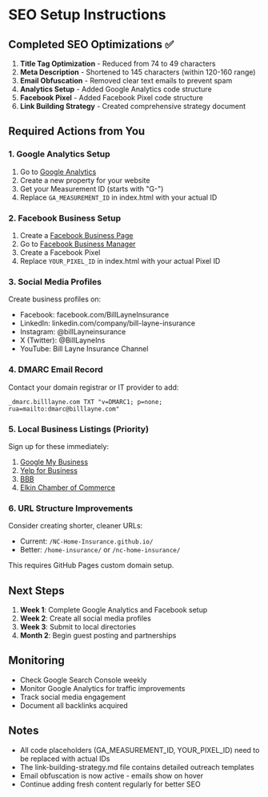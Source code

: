 # SEO Setup Instructions

## Completed SEO Optimizations ✅

1. **Title Tag Optimization** - Reduced from 74 to 49 characters
2. **Meta Description** - Shortened to 145 characters (within 120-160 range)
3. **Email Obfuscation** - Removed clear text emails to prevent spam
4. **Analytics Setup** - Added Google Analytics code structure
5. **Facebook Pixel** - Added Facebook Pixel code structure
6. **Link Building Strategy** - Created comprehensive strategy document

## Required Actions from You

### 1. Google Analytics Setup
1. Go to [Google Analytics](https://analytics.google.com/)
2. Create a new property for your website
3. Get your Measurement ID (starts with "G-")
4. Replace `GA_MEASUREMENT_ID` in index.html with your actual ID

### 2. Facebook Business Setup
1. Create a [Facebook Business Page](https://www.facebook.com/business)
2. Go to [Facebook Business Manager](https://business.facebook.com/)
3. Create a Facebook Pixel
4. Replace `YOUR_PIXEL_ID` in index.html with your actual Pixel ID

### 3. Social Media Profiles
Create business profiles on:
- Facebook: facebook.com/BillLayneInsurance
- LinkedIn: linkedin.com/company/bill-layne-insurance
- Instagram: @billLayneinsurance
- X (Twitter): @BillLayneIns
- YouTube: Bill Layne Insurance Channel

### 4. DMARC Email Record
Contact your domain registrar or IT provider to add:
```
_dmarc.billlayne.com TXT "v=DMARC1; p=none; rua=mailto:dmarc@billlayne.com"
```

### 5. Local Business Listings (Priority)
Sign up for these immediately:
1. [Google My Business](https://business.google.com/)
2. [Yelp for Business](https://biz.yelp.com/)
3. [BBB](https://www.bbb.org/)
4. [Elkin Chamber of Commerce](https://www.elkinchamber.com/)

### 6. URL Structure Improvements
Consider creating shorter, cleaner URLs:
- Current: `/NC-Home-Insurance.github.io/`
- Better: `/home-insurance/` or `/nc-home-insurance/`

This requires GitHub Pages custom domain setup.

## Next Steps

1. **Week 1**: Complete Google Analytics and Facebook setup
2. **Week 2**: Create all social media profiles
3. **Week 3**: Submit to local directories
4. **Month 2**: Begin guest posting and partnerships

## Monitoring

- Check Google Search Console weekly
- Monitor Google Analytics for traffic improvements
- Track social media engagement
- Document all backlinks acquired

## Notes

- All code placeholders (GA_MEASUREMENT_ID, YOUR_PIXEL_ID) need to be replaced with actual IDs
- The link-building-strategy.md file contains detailed outreach templates
- Email obfuscation is now active - emails show on hover
- Continue adding fresh content regularly for better SEO